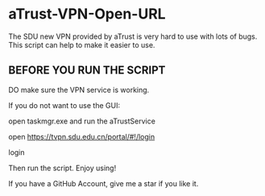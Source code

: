 # aTrust-VPN-Open-URL
The SDU new VPN provided by aTrust is very hard to use with lots of bugs. This script can help to make it easier to use.

## BEFORE YOU RUN THE SCRIPT

DO make sure the VPN service is working.

If you do not want to use the GUI:

open taskmgr.exe and run the aTrustService

open https://tvpn.sdu.edu.cn/portal/#!/login

login

Then run the script. Enjoy using!

If you have a GitHub Account, give me a star if you like it.
